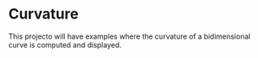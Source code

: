 # Curvature
This projecto will have examples where the curvature of a bidimensional curve is computed and displayed.
